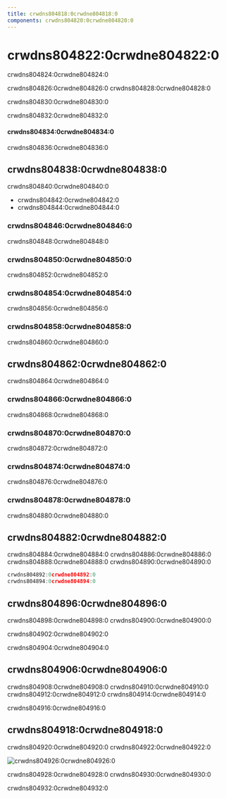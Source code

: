 ```yaml
---
title: crwdns804818:0crwdne804818:0
components: crwdns804820:0crwdne804820:0
---
```

# crwdns804822:0crwdne804822:0

<p class="description">crwdns804824:0crwdne804824:0</p>

crwdns804826:0crwdne804826:0 crwdns804828:0crwdne804828:0

crwdns804830:0crwdne804830:0

crwdns804832:0crwdne804832:0

#### crwdns804834:0crwdne804834:0

crwdns804836:0crwdne804836:0

## crwdns804838:0crwdne804838:0

crwdns804840:0crwdne804840:0

- crwdns804842:0crwdne804842:0
- crwdns804844:0crwdne804844:0

### crwdns804846:0crwdne804846:0

crwdns804848:0crwdne804848:0

### crwdns804850:0crwdne804850:0

crwdns804852:0crwdne804852:0

### crwdns804854:0crwdne804854:0

crwdns804856:0crwdne804856:0

### crwdns804858:0crwdne804858:0

crwdns804860:0crwdne804860:0

## crwdns804862:0crwdne804862:0

crwdns804864:0crwdne804864:0

### crwdns804866:0crwdne804866:0

crwdns804868:0crwdne804868:0

### crwdns804870:0crwdne804870:0

crwdns804872:0crwdne804872:0

### crwdns804874:0crwdne804874:0

crwdns804876:0crwdne804876:0

### crwdns804878:0crwdne804878:0

crwdns804880:0crwdne804880:0

## crwdns804882:0crwdne804882:0

crwdns804884:0crwdne804884:0 crwdns804886:0crwdne804886:0 crwdns804888:0crwdne804888:0 crwdns804890:0crwdne804890:0

```jsx
crwdns804892:0crwdne804892:0
crwdns804894:0crwdne804894:0
```

## crwdns804896:0crwdne804896:0

crwdns804898:0crwdne804898:0 crwdns804900:0crwdne804900:0

crwdns804902:0crwdne804902:0

crwdns804904:0crwdne804904:0

## crwdns804906:0crwdne804906:0

crwdns804908:0crwdne804908:0 crwdns804910:0crwdne804910:0 crwdns804912:0crwdne804912:0 crwdns804914:0crwdne804914:0

crwdns804916:0crwdne804916:0

## crwdns804918:0crwdne804918:0

crwdns804920:0crwdne804920:0 crwdns804922:0crwdne804922:0

![crwdns804926:0crwdne804926:0](crwdns804924:0crwdne804924:0)

crwdns804928:0crwdne804928:0 crwdns804930:0crwdne804930:0

crwdns804932:0crwdne804932:0